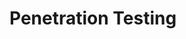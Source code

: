 # Penetration Testing

[](example-of-a-penetration-testing-report-executive-summary)

[](introduction-to-the-penetration-testing-workflow)